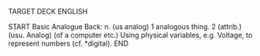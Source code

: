 TARGET DECK
ENGLISH

START
Basic
Analogue
Back: n. (us analog) 1 analogous thing. 2 (attrib.) (usu. Analog) (of a computer etc.) Using physical variables, e.g. Voltage, to represent numbers (cf. *digital).
END
